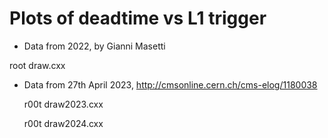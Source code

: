 Plots of deadtime vs L1 trigger
====

- Data from 2022, by Gianni Masetti

root draw.cxx
    
- Data from 27th April 2023,  http://cmsonline.cern.ch/cms-elog/1180038


    r00t draw2023.cxx

    r00t draw2024.cxx

    
    






